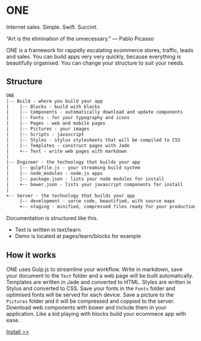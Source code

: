 ONE
===

Internet sales. Simple. Swift. Succint.

“Art is the elimination of the unnecessary.”
― Pablo Picasso

ONE is a framework for rappidly escalating ecommerce stores, traffic, leads and sales. You can build apps very very quickly, because everything is beautifully organised. You can change your structure to suit your needs. 

Structure
---------

```html
ONE
|-- Build - where you build your app
|    |-- Blocks - build with blocks
|    |-- Components - automatically download and update components
|    |-- Fonts - for your typography and icons
|    |-- Pages - web and mobile pages
|    |-- Pictures - your images
|    |-- Scripts - javascript 
|    |-- Styles - stylus stylesheets that will be compiled to CSS
|    |-- Templates - construct pages with Jade
|    +-- Text - write web pages with markdown
|        
|-- Engineer - the technology that builds your app
|    |-- gulpfile.js - your streaming build system
|    |-- node_modules - node.js apps
|    |-- package.json - lists your node modules for install
|    +-- bower.json - lists your javascript components for install
|    
+-- Server - the technology that builds your app
     |-- development - sorce code, beautified, with source maps
     +-- staging - minified, compressed files ready for your production server

```
Documentation is structured like this. 

* Text is written in text/learn
* Demo is located at pages/learn/blocks for example


How it works
------------
ONE uses Gulp.js to streamline your workflow. Write in markdown, save your document to the ```Text``` folder and a web page will be built automatically. Templates are written in Jade and converted to HTML. Styles are written in Stylus and converted to CSS. Save your fonts in the ```Fonts``` folder and optimised fonts will be served for each device. Save a picture to the ```Pictures``` folder and it will be compressed and coppied to the server. Download web components with bower and include them in your application. Like a kid playing with blocks build your ecommece app with ease. 


<a href="/learn/install/index.html"> Install >> </a>
